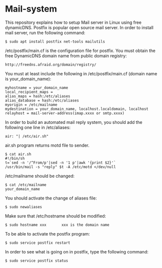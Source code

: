 # Mail-system
This repository explains how to setup Mail server in Linux using free dynamicDNS.
Postfix is popular open source mail server. In order to install mail server, run the following command:

```
$ sudo apt install postfix net-tools mailutils
```

/etc/postfix/main.cf is the configuration file for postfix.
You must obtain the free DynamicDNS domain name from public domain registry:

```
http://freedns.afraid.org/domain/registry/
```

You must at least include the following in /etc/postfix/main.cf (domain name is your_domain_name):

```
myhostname = your_domain_name
local_recipient_maps =
alias_maps = hash:/etc/aliases
alias_database = hash:/etc/aliases
myorigin = /etc/mailname
mydestination = your_domain_name, localhost.localdomain, localhost
relayhost = mail-server-address(imap.xxxx or smtp.xxxx)
```

In order to build an automated mail reply system, you should add the following one line in /etc/aliases:

```
air: "| /etc/air.sh"
```

air.sh program returns motd file to sender.

```
$ cat air.sh
#!/bin/sh
t=`sed -n '/^From/p'|sed -n '1 p'|awk '{print $2}'`
/usr/bin/mail -s "reply" $t -A /etc/motd </dev/null
```

/etc/mailname should be changed:

```
$ cat /etc/mailname
your_domain_name
```

You should activate the change of aliases file:

```
$ sudo newaliases
```

Make sure that /etc/hostname should be modified:

```
$ sudo hostname xxx       xxx is the domain name
```

To be able to activate the postfix program:

```
$ sudo service postfix restart
```

In order to see what is going on in postfix, type the following command:

```
$ sudo service postfix status
```
